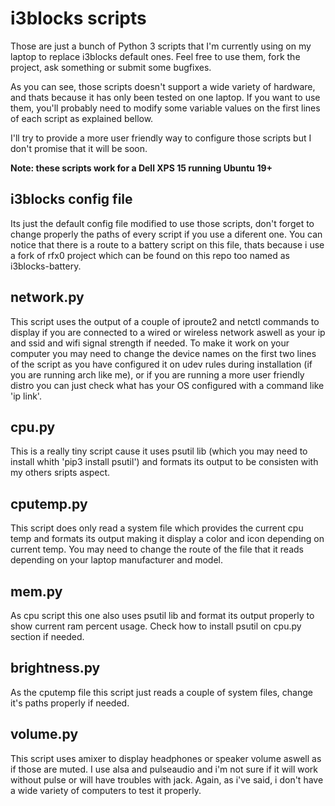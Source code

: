 # i3blocks scripts
Those are just a bunch of Python 3 scripts that I'm currently using on my laptop to replace i3blocks default ones. Feel free to use them, fork the project, ask something or submit some bugfixes.

As you can see, those scripts doesn't support a wide variety of hardware, and thats because it has only been tested on one laptop. If you want to use them, you'll probably need to modify some variable values on the first lines of each script as explained bellow.

I'll try to provide a more user friendly way to configure those scripts but I don't promise that it will be soon.

**Note: these scripts work for a Dell XPS 15 running Ubuntu 19+**

## i3blocks config file

Its just the default config file modified to use those scripts, don't forget to change properly the paths of every script if you use a diferent one. You can notice that there is a route to a battery script on this file, thats because i use a fork of rfx0 project which can be found on this repo too named as i3blocks-battery.

## network.py

This script uses the output of a couple of iproute2 and netctl commands to display if you are connected to a wired or wireless network aswell as your ip and ssid and wifi signal strength if needed.
To make it work on your computer you may need to change the device names on the first two lines of the script as you have configured it on udev rules during installation (if you are running arch like me), or if you are running a more user friendly distro you can just check what has your OS configured with a command like 'ip link'.

## cpu.py
This is a really tiny script cause it uses psutil lib (which you may need to install whith 'pip3 install psutil') and formats its output to be consisten with my others sripts aspect.

## cputemp.py
This script does only read a system file which provides the current cpu temp and formats its output making it display a color and icon depending on current temp. You may need to change the route of the file that it reads depending on your laptop manufacturer and model.

## mem.py
As cpu script this one also uses psutil lib and format its output properly to show current ram percent usage. Check how to install psutil on cpu.py section if needed.

## brightness.py
As the cputemp file this script just reads a couple of system files, change it's paths properly if needed.

## volume.py

This script uses amixer to display headphones or speaker volume aswell as if those are muted. I use alsa and pulseaudio and i'm not sure if it will work without pulse or will have troubles with jack. Again, as i've said, i don't have a wide variety of computers to test it properly.
